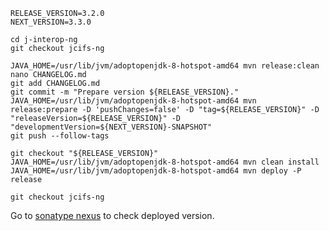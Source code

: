 
```console
RELEASE_VERSION=3.2.0
NEXT_VERSION=3.3.0

cd j-interop-ng
git checkout jcifs-ng

JAVA_HOME=/usr/lib/jvm/adoptopenjdk-8-hotspot-amd64 mvn release:clean
nano CHANGELOG.md
git add CHANGELOG.md
git commit -m "Prepare version ${RELEASE_VERSION}."
JAVA_HOME=/usr/lib/jvm/adoptopenjdk-8-hotspot-amd64 mvn release:prepare -D 'pushChanges=false' -D "tag=${RELEASE_VERSION}" -D "releaseVersion=${RELEASE_VERSION}" -D "developmentVersion=${NEXT_VERSION}-SNAPSHOT"
git push --follow-tags

git checkout "${RELEASE_VERSION}"
JAVA_HOME=/usr/lib/jvm/adoptopenjdk-8-hotspot-amd64 mvn clean install
JAVA_HOME=/usr/lib/jvm/adoptopenjdk-8-hotspot-amd64 mvn deploy -P release

git checkout jcifs-ng
```

Go to [sonatype nexus](https://oss.sonatype.org/#nexus-search;quick~j-interop-ng) to check deployed version.
